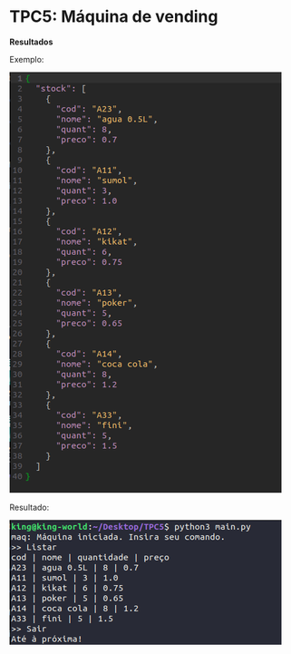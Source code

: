 # TPC5: Máquina de vending


**Resultados**

Exemplo:

![imagem do exemplo](imagens/exemplo.png)

Resultado:

![imagem do resultado](imagens/resultado.png)